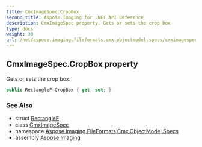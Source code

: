 ```yaml
---
title: CmxImageSpec.CropBox
second_title: Aspose.Imaging for .NET API Reference
description: CmxImageSpec property. Gets or sets the crop box
type: docs
weight: 30
url: /net/aspose.imaging.fileformats.cmx.objectmodel.specs/cmximagespec/cropbox/
---
```

## CmxImageSpec.CropBox property

Gets or sets the crop box.

```csharp
public RectangleF CropBox { get; set; }
```

### See Also

* struct [RectangleF](../../../aspose.imaging/rectanglef/)
* class [CmxImageSpec](../)
* namespace [Aspose.Imaging.FileFormats.Cmx.ObjectModel.Specs](../../cmximagespec/)
* assembly [Aspose.Imaging](../../../)


